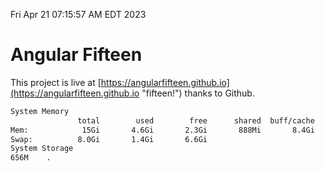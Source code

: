 Fri Apr 21 07:15:57 AM EDT 2023

# Angular Fifteen


This project is live at [https://angularfifteen.github.io](https://angularfifteen.github.io "fifteen!") thanks to Github.

```bash
System Memory
               total        used        free      shared  buff/cache   available
Mem:            15Gi       4.6Gi       2.3Gi       888Mi       8.4Gi       9.5Gi
Swap:          8.0Gi       1.4Gi       6.6Gi
System Storage
656M	.
```
```bash
